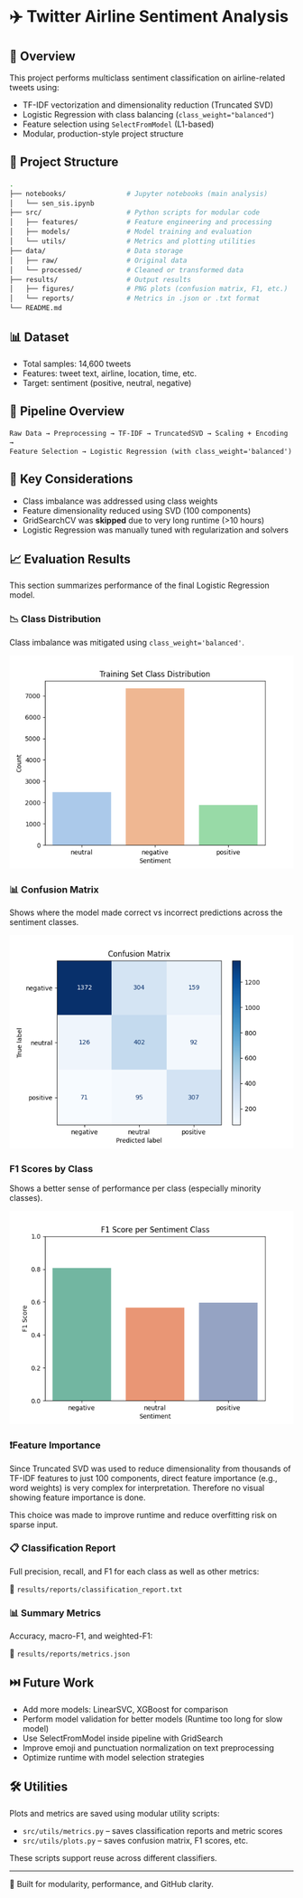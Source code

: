 # ✈️ Twitter Airline Sentiment Analysis

## 📌 Overview

This project performs multiclass sentiment classification on airline-related tweets using:
- TF-IDF vectorization and dimensionality reduction (Truncated SVD)
- Logistic Regression with class balancing (`class_weight="balanced"`)
- Feature selection using `SelectFromModel` (L1-based)
- Modular, production-style project structure

## 📁 Project Structure

```bash
.
├── notebooks/               # Jupyter notebooks (main analysis)
│   └── sen_sis.ipynb
├── src/                     # Python scripts for modular code
│   ├── features/            # Feature engineering and processing
│   ├── models/              # Model training and evaluation
│   └── utils/               # Metrics and plotting utilities
├── data/                    # Data storage
│   ├── raw/                 # Original data
│   └── processed/           # Cleaned or transformed data
├── results/                 # Output results
│   ├── figures/             # PNG plots (confusion matrix, F1, etc.)
│   └── reports/             # Metrics in .json or .txt format
└── README.md
```

## 📊 Dataset

- Total samples: 14,600 tweets
- Features: tweet text, airline, location, time, etc.
- Target: sentiment (positive, neutral, negative)

## 🪈 Pipeline Overview

```text
Raw Data → Preprocessing → TF-IDF → TruncatedSVD → Scaling + Encoding →
Feature Selection → Logistic Regression (with class_weight='balanced')
```

## 🧠 Key Considerations

- Class imbalance was addressed using class weights
- Feature dimensionality reduced using SVD (100 components)
- GridSearchCV was **skipped** due to very long runtime (>10 hours)
- Logistic Regression was manually tuned with regularization and solvers

## 📈 Evaluation Results

This section summarizes performance of the final Logistic Regression model.

### 📉 Class Distribution

Class imbalance was mitigated using `class_weight='balanced'`.

![Class Distribution](results/figures/class_distribution.png)

### 📊 Confusion Matrix

Shows where the model made correct vs incorrect predictions across the sentiment classes.

![Confusion Matrix](results/figures/confusion_matrix.png)

###  F1 Scores by Class

Shows a better sense of performance per class (especially minority classes).

![F1 Scores](results/figures/f1_scores.png)

### ❗Feature Importance

Since Truncated SVD was used to reduce dimensionality from thousands of TF-IDF features to just 100 components, direct feature importance (e.g., word weights) is very complex for interpretation. Therefore no visual showing feature importance is done.

This choice was made to improve runtime and reduce overfitting risk on sparse input.

### 📋 Classification Report

Full precision, recall, and F1 for each class as well as other metrics:

📄 `results/reports/classification_report.txt`

### 📊 Summary Metrics

Accuracy, macro-F1, and weighted-F1:

📄 `results/reports/metrics.json`

## ⏭️ Future Work

- Add more models: LinearSVC, XGBoost for comparison
- Perform model validation for better models (Runtime too long for slow model)
- Use SelectFromModel inside pipeline with GridSearch
- Improve emoji and punctuation normalization on text preprocessing
- Optimize runtime with model selection strategies


## 🛠️ Utilities

Plots and metrics are saved using modular utility scripts:

- `src/utils/metrics.py` – saves classification reports and metric scores
- `src/utils/plots.py` – saves confusion matrix, F1 scores, etc.

These scripts support reuse across different classifiers.

---

🚀 Built for modularity, performance, and GitHub clarity.
